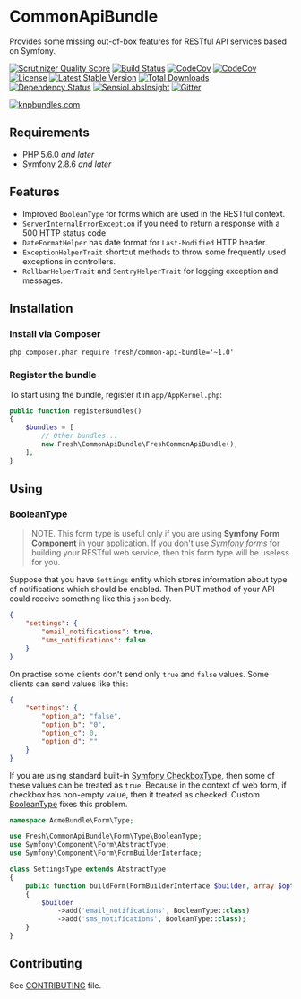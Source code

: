 # CommonApiBundle

Provides some missing out-of-box features for RESTful API services based on Symfony.

[![Scrutinizer Quality Score](https://img.shields.io/scrutinizer/g/fre5h/CommonApiBundle.svg?style=flat-square)](https://scrutinizer-ci.com/g/fre5h/CommonApiBundle/)
[![Build Status](https://img.shields.io/travis/fre5h/CommonApiBundle.svg?style=flat-square)](https://travis-ci.org/fre5h/CommonApiBundle)
[![CodeCov](https://codecov.io/gh/fre5h/CommonApiBundle/branch/master/graph/badge.svg)](https://codecov.io/gh/fre5h/CommonApiBundle)
[![CodeCov](https://img.shields.io/codecov/c/github/fre5h/CommonApiBundle.svg?style=flat-square)](https://codecov.io/github/fre5h/CommonApiBundle)
[![License](https://img.shields.io/packagist/l/fresh/common-api-bundle.svg?style=flat-square)](https://packagist.org/packages/fresh/common-api-bundle)
[![Latest Stable Version](https://img.shields.io/packagist/v/fresh/common-api-bundle.svg?style=flat-square)](https://packagist.org/packages/fresh/common-api-bundle)
[![Total Downloads](https://img.shields.io/packagist/dt/fresh/common-api-bundle.svg?style=flat-square)](https://packagist.org/packages/fresh/common-api-bundle)
[![Dependency Status](https://www.versioneye.com/user/projects/57c2e80e69d94900419c9ec3/badge.svg?style=flat-square)](https://www.versioneye.com/user/projects/57c2e80e69d94900419c9ec3)
[![SensioLabsInsight](https://img.shields.io/sensiolabs/i/8da90969-be40-4f0b-812c-435fbca7ce16.svg?style=flat-square)](https://insight.sensiolabs.com/projects/8da90969-be40-4f0b-812c-435fbca7ce16)
[![Gitter](https://img.shields.io/badge/gitter-join%20chat-brightgreen.svg?style=flat-square)](https://gitter.im/fre5h/CommonApiBundle)

[![knpbundles.com](http://knpbundles.com/fre5h/CommonApiBundle/badge-short)](http://knpbundles.com/fre5h/CommonApiBundle)

## Requirements

* PHP 5.6.0 *and later*
* Symfony 2.8.6 *and later*

## Features

* Improved `BooleanType` for forms which are used in the RESTful context.
* `ServerInternalErrorException` if you need to return a response with a 500 HTTP status code.
* `DateFormatHelper` has date format for `Last-Modified` HTTP header.
* `ExceptionHelperTrait` shortcut methods to throw some frequently used exceptions in controllers.
* `RollbarHelperTrait` and `SentryHelperTrait` for logging exception and messages.

## Installation

### Install via Composer

```php composer.phar require fresh/common-api-bundle='~1.0'```

### Register the bundle

To start using the bundle, register it in `app/AppKernel.php`:

```php
public function registerBundles()
{
    $bundles = [
        // Other bundles...
        new Fresh\CommonApiBundle\FreshCommonApiBundle(),
    ];
}
```

## Using

### BooleanType

> NOTE. This form type is useful only if you are using **Symfony Form Component** in your application.
If you don't use *Symfony forms* for building your RESTful web service, then this form type will be useless for you.

Suppose that you have `Settings` entity which stores information about type of notifications which should be enabled.
Then PUT method of your API could receive something like this `json` body.

```json
{
    "settings": {
        "email_notifications": true,
        "sms_notifications": false
    }
}
```

On practise some clients don't send only `true` and `false` values. Some clients can send values like this:

```json
{
    "settings": {
        "option_a": "false",
        "option_b": "0",
        "option_c": 0,
        "option_d": ""
    }
}
```

If you are using standard built-in [Symfony CheckboxType](http://symfony.com/doc/current/reference/forms/types/checkbox.html),
then some of these values can be treated as `true`. Because in the context of web form, if checkbox has non-empty value, then it treated as checked.
Custom [BooleanType](https://github.com/fre5h/CommonApiBundle/blob/master/Form/Type/BooleanType.php) fixes this problem.

```php
namespace AcmeBundle\Form\Type;

use Fresh\CommonApiBundle\Form\Type\BooleanType;
use Symfony\Component\Form\AbstractType;
use Symfony\Component\Form\FormBuilderInterface;

class SettingsType extends AbstractType
{
    public function buildForm(FormBuilderInterface $builder, array $options)
    {
        $builder
            ->add('email_notifications', BooleanType::class)
            ->add('sms_notifications', BooleanType::class);
    }
}

```

## Contributing

See [CONTRIBUTING](https://github.com/fre5h/CommonApiBundle/blob/master/.github/CONTRIBUTING.md) file.
